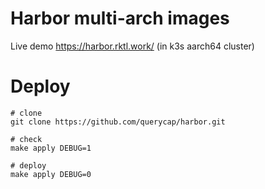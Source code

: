 # Harbor multi-arch images

Live demo https://harbor.rktl.work/ (in k3s aarch64 cluster)

# Deploy

```
# clone
git clone https://github.com/querycap/harbor.git

# check
make apply DEBUG=1

# deploy
make apply DEBUG=0
```